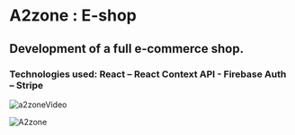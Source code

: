 <h1>A2zone : E-shop</h1>
<h2>Development of a full e-commerce shop.</h2>
<h3>Technologies used: React – React Context API - Firebase Auth – Stripe</h3>

<img src='https://user-images.githubusercontent.com/71938087/158369724-33622ed8-20dd-4a49-af31-e3574723bfde.gif' alt='a2zoneVideo'/>














![A2zone](https://user-images.githubusercontent.com/71938087/158369724-33622ed8-20dd-4a49-af31-e3574723bfde.gif)
